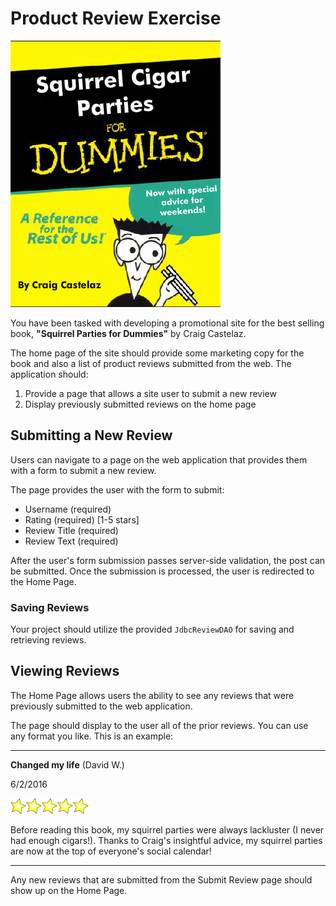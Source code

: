 # Product Review Exercise

![Squirrel Cigar Parties For Dummies](src/main/webapp/img/forDummies.png)

You have been tasked with developing a promotional site for the best selling book, **"Squirrel Parties for Dummies"** by Craig Castelaz.

The home page of the site should provide some marketing copy for the book and also a list of product reviews submitted from the web.  The application should: 

1. Provide a page that allows a site user to submit a new review
2. Display previously submitted reviews on the home page

## Submitting a New Review

Users can navigate to a page on the web application that provides them with a form to submit a new review.

The page provides the user with the form to submit:

* Username (required)
* Rating (required) [1-5 stars]
* Review Title  (required)
* Review Text  (required)

After the user's form submission passes server-side validation, the post can be submitted. Once the submission is processed, the user is redirected to the Home Page.

### Saving Reviews
 
Your project should utilize the provided `JdbcReviewDAO` for saving and retrieving reviews.

## Viewing Reviews

The Home Page allows users the ability to see any reviews that were previously submitted to the web application.

The page should display to the user all of the prior reviews. You can use any format you like. This is an example:

---------

**Changed my life** (David W.)

6/2/2016

![star](src/main/webapp/img/star.png)![star](src/main/webapp/img/star.png)![star](src/main/webapp/img/star.png)![star](src/main/webapp/img/star.png)![star](src/main/webapp/img/star.png)

Before reading this book, my squirrel parties were always lackluster (I never had enough cigars!).  Thanks to Craig's insightful advice, my squirrel parties are now at the top of everyone's social calendar!

-------

Any new reviews that are submitted from the Submit Review page should show up on the Home Page.

